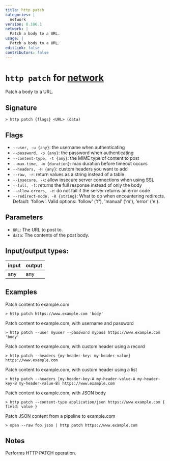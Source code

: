 ```yaml
---
title: http patch
categories: |
  network
version: 0.106.1
network: |
  Patch a body to a URL.
usage: |
  Patch a body to a URL.
editLink: false
contributors: false
---
```

<!-- This file is automatically generated. Please edit the command in https://github.com/nushell/nushell instead. -->

# `http patch` for [network](/commands/categories/network.md)

<div class='command-title'>Patch a body to a URL.</div>

## Signature

```> http patch {flags} <URL> (data)```

## Flags

 -  `--user, -u {any}`: the username when authenticating
 -  `--password, -p {any}`: the password when authenticating
 -  `--content-type, -t {any}`: the MIME type of content to post
 -  `--max-time, -m {duration}`: max duration before timeout occurs
 -  `--headers, -H {any}`: custom headers you want to add
 -  `--raw, -r`: return values as a string instead of a table
 -  `--insecure, -k`: allow insecure server connections when using SSL
 -  `--full, -f`: returns the full response instead of only the body
 -  `--allow-errors, -e`: do not fail if the server returns an error code
 -  `--redirect-mode, -R {string}`: What to do when encountering redirects. Default: 'follow'. Valid options: 'follow' ('f'), 'manual' ('m'), 'error' ('e').

## Parameters

 -  `URL`: The URL to post to.
 -  `data`: The contents of the post body.


## Input/output types:

| input | output |
| ----- | ------ |
| any   | any    |
## Examples

Patch content to example.com
```nu
> http patch https://www.example.com 'body'

```

Patch content to example.com, with username and password
```nu
> http patch --user myuser --password mypass https://www.example.com 'body'

```

Patch content to example.com, with custom header using a record
```nu
> http patch --headers {my-header-key: my-header-value} https://www.example.com

```

Patch content to example.com, with custom header using a list
```nu
> http patch --headers [my-header-key-A my-header-value-A my-header-key-B my-header-value-B] https://www.example.com

```

Patch content to example.com, with JSON body
```nu
> http patch --content-type application/json https://www.example.com { field: value }

```

Patch JSON content from a pipeline to example.com
```nu
> open --raw foo.json | http patch https://www.example.com

```

## Notes
Performs HTTP PATCH operation.